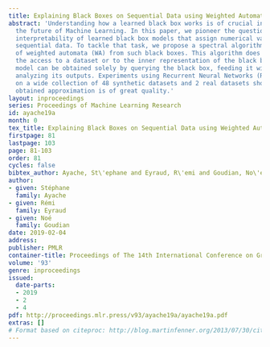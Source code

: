 ```yaml
---
title: Explaining Black Boxes on Sequential Data using Weighted Automata
abstract: 'Understanding how a learned black box works is of crucial interest for
  the future of Machine Learning. In this paper, we pioneer the question of the global
  interpretability of learned black box models that assign numerical values to symbolic
  sequential data. To tackle that task, we propose a spectral algorithm for the extraction
  of weighted automata (WA) from such black boxes. This algorithm does not require
  the access to a dataset or to the inner representation of the black box: the inferred
  model can be obtained solely by querying the black box, feeding it with inputs and
  analyzing its outputs. Experiments using Recurrent Neural Networks (RNN) trained
  on a wide collection of 48 synthetic datasets and 2 real datasets show that the
  obtained approximation is of great quality.'
layout: inproceedings
series: Proceedings of Machine Learning Research
id: ayache19a
month: 0
tex_title: Explaining Black Boxes on Sequential Data using Weighted Automata
firstpage: 81
lastpage: 103
page: 81-103
order: 81
cycles: false
bibtex_author: Ayache, St\'ephane and Eyraud, R\'emi and Goudian, No\'e
author:
- given: Stéphane
  family: Ayache
- given: Rémi
  family: Eyraud
- given: Noé
  family: Goudian
date: 2019-02-04
address: 
publisher: PMLR
container-title: Proceedings of The 14th International Conference on Grammatical Inference 2018
volume: '93'
genre: inproceedings
issued:
  date-parts:
  - 2019
  - 2
  - 4
pdf: http://proceedings.mlr.press/v93/ayache19a/ayache19a.pdf
extras: []
# Format based on citeproc: http://blog.martinfenner.org/2013/07/30/citeproc-yaml-for-bibliographies/
---
```

